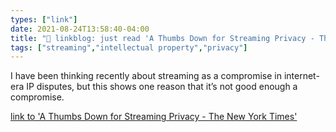 ```yaml
---
types: ["link"]
date: 2021-08-24T13:58:40-04:00
title: "🔗 linkblog: just read 'A Thumbs Down for Streaming Privacy - The New York Times'"
tags: ["streaming","intellectual property","privacy"]
---
```

I have been thinking recently about streaming as a compromise in internet-era IP disputes, but this shows one reason that it’s not good enough a compromise.
 
[link to 'A Thumbs Down for Streaming Privacy - The New York Times'](https://www.nytimes.com/2021/08/24/technology/streaming-privacy-data.html)
